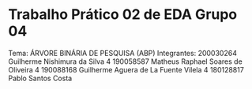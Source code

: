 # Trabalho Prático 02 de EDA Grupo 04
Tema: ÁRVORE BINÁRIA DE PESQUISA (ABP)
Integrantes:
  200030264 Guilherme Nishimura da Silva 4
  190058587 Matheus Raphael Soares de Oliveira 4
  190088168 Guilherme Aguera de La Fuente Vilela 4
  180128817 Pablo Santos Costa
